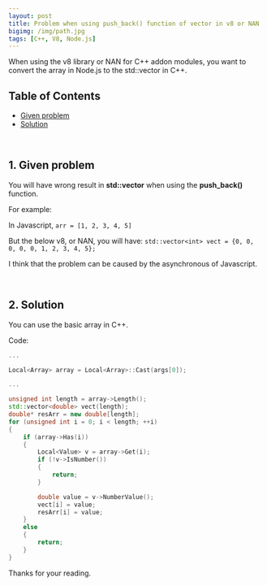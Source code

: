 ```yaml
---
layout: post
title: Problem when using push_back() function of vector in v8 or NAN
bigimg: /img/path.jpg
tags: [C++, V8, Node.js]
---
```



When using the v8 library or NAN for C++ addon modules, you want to convert the array in Node.js to the std::vector in C++. 

## Table of Contents
- [Given problem](#1-given-problem)
- [Solution](#2-solution)

<br>

## 1. Given problem
You will have wrong result in **std::vector** when using the **push_back()** function. 

For example: 

In Javascript, ```arr = [1, 2, 3, 4, 5]```

But the below v8, or NAN, you will have: ```std::vector<int> vect = {0, 0, 0, 0, 0, 1, 2, 3, 4, 5};```

I think that the problem can be caused by the asynchronous of Javascript.

<br>

## 2. Solution
You can use the basic array in C++. 

Code: 

```C++
...

Local<Array> array = Local<Array>::Cast(args[0]);

...

unsigned int length = array->Length();
std::vector<double> vect(length);
double* resArr = new double[length];
for (unsigned int i = 0; i < length; ++i)
{
    if (array->Has(i))
    {
        Local<Value> v = array->Get(i);
        if (!v->IsNumber()) 
        {
            return;
        }

		double value = v->NumberValue();
        vect[i] = value;
        resArr[i] = value;		
    }
	else
	{
		return;
	}
}

```

Thanks for your reading. 